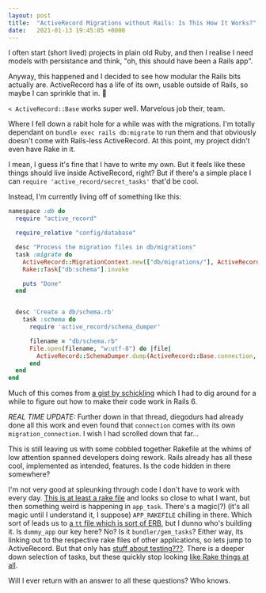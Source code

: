 ```yaml
---
layout: post
title:  "ActiveRecord Migrations without Rails: Is This How It Works?"
date:   2021-01-13 19:45:05 +0000
---
```


I often start (short lived) projects in plain old Ruby, and then I realise I need models with persistance and think, "oh, this should have been a Rails app".

Anyway, this happened and I decided to see how modular the Rails bits actually are. ActiveRecord has a life of its own, usable outside of Rails, so maybe I can sprinkle that in. 🌈

`< ActiveRecord::Base` works super well. Marvelous job their, team.

Where I fell down a rabit hole for a while was with the migrations. I'm totally dependant on `bundle exec rails db:migrate` to run them and that obviously doesn't come with Rails-less ActiveRecord. At this point, my project didn't even have Rake in it.

I mean, I guess it's fine that I have to write my own. But it feels like these things should live inside ActiveRecord, right? But if there's a simple place I can `require 'active_record/secret_tasks'` that'd be cool.

Instead, I'm currently living off of something like this:

```ruby
namespace :db do
  require "active_record"

  require_relative "config/database"

  desc "Process the migration files in db/migrations"
  task :migrate do
    ActiveRecord::MigrationContext.new(["db/migrations/"], ActiveRecord::Base.connection.schema_migration).migrate
    Rake::Task["db:schema"].invoke

    puts "Done"
  end


  desc 'Create a db/schema.rb'
    task :schema do
      require 'active_record/schema_dumper'

      filename = "db/schema.rb"
      File.open(filename, "w:utf-8") do |file|
        ActiveRecord::SchemaDumper.dump(ActiveRecord::Base.connection, file)
      end
  end
end
```

Much of this comes from [a gist by schickling][gist] which I had to dig around for a while to figure out how to make their code work in Rails 6.

_REAL TIME UPDATE:_ Further down in that thread, diegodurs had already done all this work and even found that `connection` comes with its own `migration_connection`. I wish I had scrolled down that far...

This is still leaving us with some cobbled together Rakefile at the whims of low attention spanned developers doing rework. Rails already has all these cool, implemented as intended, features. Is the code hidden in there somewhere?

I'm not very good at spleunking through code I don't have to work with every day. [This is at least a rake file][rake_file] and looks so close to what I want, but then something weird is happening in `app_task`. There's a magic(?) (it's all magic until I understand it, I suppose) `APP_RAKEFILE` chilling in there. Which sort of leads us to [a `tt` file which is sort of ERB][tt], but I dunno who's building it. Is `dummy_app` our key here? No? Is it `bundler/gem_tasks`? Either way, its linking out to the respective rake files of other applications, so lets jump to ActiveRecord. But that only has [stuff about testing???][ar-rake]. There is a deeper down selection of tasks, but these quickly stop looking [like Rake things at all][what-is-this].

Will I ever return with an answer to all these questions? Who knows.

[gist]: https://gist.github.com/schickling/6762581
[rake_file]: https://github.com/rails/rails/blob/5cfd58bbfb8425ab1931c618d98b649bab059ce6/railties/lib/rails/tasks/engine.rake
[tt]: https://github.com/rails/rails/blob/5cfd58bbfb8425ab1931c618d98b649bab059ce6/railties/lib/rails/generators/rails/plugin/templates/Rakefile.tt
[ar-rake]: https://github.com/rails/rails/blob/5cfd58bbfb8425ab1931c618d98b649bab059ce6/activerecord/Rakefile
[what-is-this]: https://github.com/rails/rails/blob/5cfd58bbfb8425ab1931c618d98b649bab059ce6/activerecord/lib/active_record/tasks/database_tasks.rb
